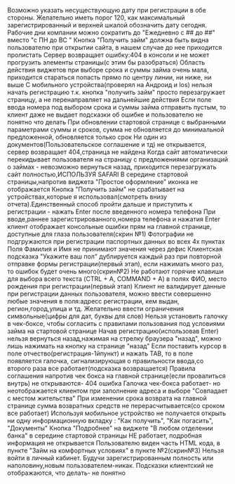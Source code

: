 Возможно указать несуществующую дату при регистрации в обе стороны. Желательно иметь порог 120, как максимальный зарегистрированный и верхней шкалой обозначить дату сегодня.
Рабочие дни компании можно сократить до "Ежедневно с ## до ##" вместо "с ПН до ВС "
Кнопка "Получить займ" должна быть видна пользователю при открытии сайта, в нашем случае до нее приходится пролистать
Сервер возвращает ошибку:404 в консоли и не может прогрузить элементы страницы(с этим бы разобраться)
Область действия виджетов при выборе срока и суммы займа очень мала, приходится стараться попасть прямо по центру линии, ни ниже, ни выше
С мобильного устройства(проверял на Андроид и Ios) нельзя начать регистрацию т.к. кнопка "получить займ" просто перезагружает страницу, а не перенаправляет на дальнейшие действия
Если поле ввода номера под выбором срока и суммы займа отправить пустым, то клиент даже не выдает подсказки об ошибке и пользователю не понятно что делать
При обновлении стартовой странице с выбранными параметрами суммы и сроков, сумма не обновляется до минимальной предложенной, обновляется только срок
Ни один из документов(Пользовательское соглашение и тд) не открывается, сервер возвращает 404,страница не найдена
Когда сайт автоматически перекидывает пользователя на страницу с предложениями организаций о займах - невозможно вернуться назад, приходится перезагружать сайт полностью,ИСПОЛЬЗУЯ SAFARI
В середине стартовой страницы,напротив виджета "Простое оформление" иконка не отображается
Кнопка "Получить займ" не срабатывает на устройствах,которые я использовал(смотреть внизу отчета).Единственный способ пройти дальше и приступить к регистрации - нажать Enter после введенного номера телефона
При вводе,раннее зарегистрированного,номера телефона и нажатия Enter клиент отображает консольные ошибки прям на главной странице, доступные для глаза пользователя(скрин №1)
Фотографии не подгружаются при регистрации паспортных данных во всех 4х пунктах
Поля Фамилия и Имя не принимают значения через дефис
Клиентская подсказка "Укажите ваш пол" дублируется каждый раз при повторной отправке формы регистрации(первый этап), если нажимать много раз, то ошибок будет очень много(скрин№2)
Не работают горячие клавиши для выбора всего текста (CTRL + A, COMMAND + A) в полях ФИО, место рождения при регистрации(первый этап)
Клиент не валидирует данные при регистрации данных пользователя, можно ввести совершенно любые значения в поля:адресс регистрации, кем выдан, регион,город,улица и тд. Желательно ввести ограничения символьные(цифры для дат, буквы для слов)
Нельзя установить галочку в чек-боксе, чтобы согласить с правилами пользования под условиями займа на стартовой странице
Начав регистрацию(использовав Enter) нельзя вернуться назад,нажимая на стрелку браузера "назад", можно лишь нажимать на кнопку на странице "назад"
Если поставить курсор в поле отчество(регистрация-1йпункт) и нажать TAB, то в поле появляется галочка, сигнализирующая о правильности ввода,со второго раза все работает(подсказка возвращается)
Правила соглашения напротив чек бокса на главной странице(если провалиться внутрь) не открываются- 404 ошибка
Галочка чек-бокса работает- но неотображается клиентом при заполнение адреса и выборе "Совпадает с местом жительства"
При изменении срока возврата на главной странице сумма возвратных средств не перерасчитывается(со сроком все работает)
Используя мобильное устройство не получается открыть ни одну информационную вкладку : "Как получить", "Как погасить", "Документы"
Кнопка "Подробнее" на виджете "В любом отделении банка" в середине стартовой страницы НЕ работает, подробная информация не открывается
Пользователю виден часть HTML кода, в пункте "Займ на комфортных условиях" в пункте №2(скрин№3)
Нельзя войти в личный кабинет. Будучи зарегистрированным полность или наполовину,новым пользователем-никак. Подсказки клиентский не отображаются, что делать- не понятно
